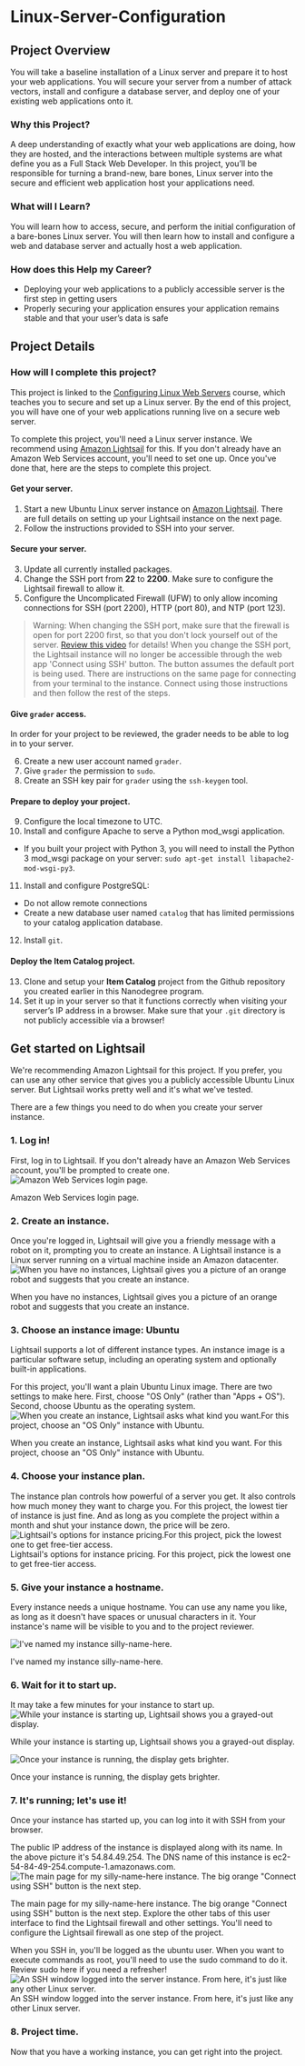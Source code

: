 # Linux-Server-Configuration

## Project Overview
You will take a baseline installation of a Linux server and prepare it to host your web applications. You will secure your server from a number of attack vectors, install and configure a database server, and deploy one of your existing web applications onto it.

### Why this Project?
A deep understanding of exactly what your web applications are doing, how they are hosted, and the interactions between multiple systems are what define you as a Full Stack Web Developer. In this project, you’ll be responsible for turning a brand-new, bare bones, Linux server into the secure and efficient web application host your applications need.

### What will I Learn?
You will learn how to access, secure, and perform the initial configuration of a bare-bones Linux server. You will then learn how to install and configure a web and database server and actually host a web application.

### How does this Help my Career?
* Deploying your web applications to a publicly accessible server is the first step in getting users
* Properly securing your application ensures your application remains stable and that your user’s data is safe

## Project Details
### How will I complete this project?
This project is linked to the [Configuring Linux Web Servers](https://classroom.udacity.com/courses/ud299) course, which teaches you to secure and set up a Linux server. By the end of this project, you will have one of your web applications running live on a secure web server.

To complete this project, you'll need a Linux server instance. We recommend using [Amazon Lightsail](https://lightsail.aws.amazon.com/) for this. If you don't already have an Amazon Web Services account, you'll need to set one up. Once you've done that, here are the steps to complete this project.

#### Get your server.
1. Start a new Ubuntu Linux server instance on [Amazon Lightsail](https://lightsail.aws.amazon.com/). There are full details on setting up your Lightsail instance on the next page.
2. Follow the instructions provided to SSH into your server.

#### Secure your server.
3. Update all currently installed packages.
4. Change the SSH port from **22** to **2200**. Make sure to configure the Lightsail firewall to allow it.
5. Configure the Uncomplicated Firewall (UFW) to only allow incoming connections for SSH (port 2200), HTTP (port 80), and NTP (port 123).

> Warning: When changing the SSH port, make sure that the firewall is open for port 2200 first, so that you don't lock yourself out of the server. [Review this video](https://classroom.udacity.com/nanodegrees/nd004/parts/ab002e9a-b26c-43a4-8460-dc4c4b11c379/modules/357367901175461/lessons/4331066009/concepts/48010894990923) for details! When you change the SSH port, the Lightsail instance will no longer be accessible through the web app 'Connect using SSH' button. The button assumes the default port is being used. There are instructions on the same page for connecting from your terminal to the instance. Connect using those instructions and then follow the rest of the steps.

#### Give `grader` access.
In order for your project to be reviewed, the grader needs to be able to log in to your server.

6. Create a new user account named `grader`.
7. Give `grader` the permission to `sudo`.
8. Create an SSH key pair for `grader` using the `ssh-keygen` tool.

#### Prepare to deploy your project.
9. Configure the local timezone to UTC.
10. Install and configure Apache to serve a Python mod_wsgi application.
  * If you built your project with Python 3, you will need to install the Python 3 mod_wsgi package on your server: `sudo apt-get install libapache2-mod-wsgi-py3`.
11. Install and configure PostgreSQL:
 * Do not allow remote connections
 * Create a new database user named `catalog` that has limited permissions to your catalog application database.
12. Install `git`.

#### Deploy the Item Catalog project.
13. Clone and setup your **Item Catalog** project from the Github repository you created earlier in this Nanodegree program.
14. Set it up in your server so that it functions correctly when visiting your server’s IP address in a browser. Make sure that your `.git` directory is not publicly accessible via a browser!


## Get started on Lightsail
We're recommending Amazon Lightsail for this project. If you prefer, you can use any other service that gives you a publicly accessible Ubuntu Linux server. But Lightsail works pretty well and it's what we've tested.

There are a few things you need to do when you create your server instance.

### 1. Log in!

First, log in to Lightsail. If you don't already have an Amazon Web Services account, you'll be prompted to create one.
![Amazon Web Services login page.](https://d17h27t6h515a5.cloudfront.net/topher/2017/February/589e45f9_screen-shot-2017-02-10-at-14.59.35/screen-shot-2017-02-10-at-14.59.35.png)

Amazon Web Services login page.

### 2. Create an instance.
Once you're logged in, Lightsail will give you a friendly message with a robot on it, prompting you to create an instance. A Lightsail instance is a Linux server running on a virtual machine inside an Amazon datacenter.
![When you have no instances, Lightsail gives you a picture of an orange robot and suggests that you create an instance.](https://d17h27t6h515a5.cloudfront.net/topher/2017/February/589e45a0_screen-shot-2017-02-10-at-14.58.17/screen-shot-2017-02-10-at-14.58.17.png)

When you have no instances, Lightsail gives you a picture of an orange robot and suggests that you create an instance.

### 3. Choose an instance image: Ubuntu
Lightsail supports a lot of different instance types. An instance image is a particular software setup, including an operating system and optionally built-in applications.

For this project, you'll want a plain Ubuntu Linux image. There are two settings to make here. First, choose "OS Only" (rather than "Apps + OS"). Second, choose Ubuntu as the operating system.
![When you create an instance, Lightsail asks what kind you want.For this project, choose an "OS Only" instance with Ubuntu.](https://d17h27t6h515a5.cloudfront.net/topher/2017/February/589e43c6_screen-shot-2017-02-10-at-14.46.15/screen-shot-2017-02-10-at-14.46.15.png)

When you create an instance, Lightsail asks what kind you want.
For this project, choose an "OS Only" instance with Ubuntu.

### 4. Choose your instance plan.
The instance plan controls how powerful of a server you get. It also controls how much money they want to charge you. For this project, the lowest tier of instance is just fine. And as long as you complete the project within a month and shut your instance down, the price will be zero.
![Lightsail's options for instance pricing.For this project, pick the lowest one to get free-tier access.](https://d17h27t6h515a5.cloudfront.net/topher/2017/February/589e43ca_screen-shot-2017-02-10-at-14.46.35/screen-shot-2017-02-10-at-14.46.35.png)
Lightsail's options for instance pricing.
For this project, pick the lowest one to get free-tier access.

### 5. Give your instance a hostname.
Every instance needs a unique hostname. You can use any name you like, as long as it doesn't have spaces or unusual characters in it. Your instance's name will be visible to you and to the project reviewer.

![I've named my instance `silly-name-here`.](https://d17h27t6h515a5.cloudfront.net/topher/2017/February/589e43ce_screen-shot-2017-02-10-at-14.47.08/screen-shot-2017-02-10-at-14.47.08.png)

I've named my instance silly-name-here.

### 6. Wait for it to start up.
It may take a few minutes for your instance to start up.
![While your instance is starting up, Lightsail shows you a grayed-out display.](https://d17h27t6h515a5.cloudfront.net/topher/2017/February/589e43d2_screen-shot-2017-02-10-at-14.47.34/screen-shot-2017-02-10-at-14.47.34.png)

While your instance is starting up, Lightsail shows you a grayed-out display.

![Once your instance is running, the display gets brighter.](https://d17h27t6h515a5.cloudfront.net/topher/2017/February/589e43cb_screen-shot-2017-02-10-at-14.48.29/screen-shot-2017-02-10-at-14.48.29.png)

Once your instance is running, the display gets brighter.

### 7. It's running; let's use it!
Once your instance has started up, you can log into it with SSH from your browser.

The public IP address of the instance is displayed along with its name. In the above picture it's 54.84.49.254. The DNS name of this instance is ec2-54-84-49-254.compute-1.amazonaws.com.
![The main page for my `silly-name-here` instance. The big orange "Connect using SSH" button is the next step.](https://d17h27t6h515a5.cloudfront.net/topher/2017/February/589e43c3_screen-shot-2017-02-10-at-14.48.40/screen-shot-2017-02-10-at-14.48.40.png)

The main page for my silly-name-here instance.
The big orange "Connect using SSH" button is the next step.
Explore the other tabs of this user interface to find the Lightsail firewall and other settings. You'll need to configure the Lightsail firewall as one step of the project.

When you SSH in, you'll be logged as the ubuntu user. When you want to execute commands as root, you'll need to use the sudo command to do it. Review sudo here if you need a refresher!
![An SSH window logged into the server instance. From here, it's just like any other Linux server.](https://d17h27t6h515a5.cloudfront.net/topher/2017/February/589e43be_screen-shot-2017-02-10-at-14.49.14/screen-shot-2017-02-10-at-14.49.14.png)
An SSH window logged into the server instance.
From here, it's just like any other Linux server.

### 8. Project time.
Now that you have a working instance, you can get right into the project.

